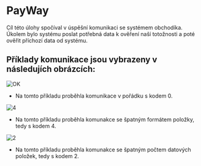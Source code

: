 # PayWay
Cíl této úlohy spočíval v úspěšní komunikaci se systémem obchodíka. Úkolem bylo systému poslat potřebná data k ověření naší totožnosti a poté ověřit příchozí data od systému.
## Příklady komunikace jsou vybrazeny v následujích obrázcích:
![OK](https://user-images.githubusercontent.com/74651859/160429582-12123d49-2dd1-4edd-8843-48cff8dd755d.png)
- Na tomto příkladu proběhla komunikace v pořádku s kodem 0.

![4](https://user-images.githubusercontent.com/74651859/160429734-2d68cb73-2d14-4163-84f6-f08543b3755a.png)
- Na tomto příkladu proběhla komunakce se špatným formátem položky, tedy s kodem 4.

![2](https://user-images.githubusercontent.com/74651859/160429888-612d8534-e958-46e0-9c62-30bb3c463a7b.png)
- Na tomto příkladu proběhla komunakce se špatným počtem datových položek, tedy s kodem 2.
